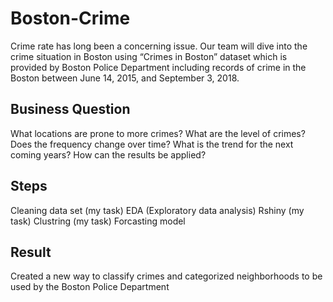 # Boston-Crime
Crime rate has long been a concerning issue. Our team will dive into the crime situation in Boston using “Crimes in Boston” dataset which is provided by Boston Police Department including records of crime in the Boston between June 14, 2015, and September 3, 2018.

## Business Question
What locations are prone to more crimes?
What are the level of crimes?
Does the frequency change over time?
What is the trend for the next coming years?
How can the results be applied?

## Steps
Cleaning data set (my task)
EDA (Exploratory data analysis)
Rshiny (my task)
Clustring (my task)
Forcasting model

## Result
Created a new way to classify crimes and categorized neighborhoods to be used by the Boston Police Department

